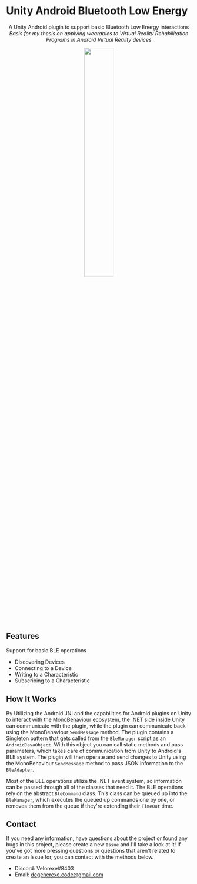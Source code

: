 # Unity Android Bluetooth Low Energy

<p align="center">
    A Unity Android plugin to support basic Bluetooth Low Energy interactions<br>
    <i>Basis for my thesis on applying wearables to Virtual Reality Rehabilitation Programs in Android Virtual Reality devices</i>
</p>

<p align="center">
    <img src="https://i.imgur.com/fL3ybma.png" style="width:40%;">
</p>

## Features
Support for basic BLE operations
* Discovering Devices
* Connecting to a Device
* Writing to a Characteristic
* Subscribing to a Characteristic

## How It Works
By Utilizing the Android JNI and the capabilities for Android plugins on Unity to interact with the MonoBehaviour ecosystem, the .NET side inside Unity can communicate with the plugin, while the plugin can communicate back using the MonoBehaviour `SendMessage` method. The plugin contains a Singleton pattern that gets called from the `BleManager` script as an `AndroidJavaObject`. With this object you can call static methods and pass parameters, which takes care of communication from Unity to Android's BLE system. The plugin will then operate and send changes to Unity using the MonoBehaviour `SendMessage` method to pass JSON information to the `BleAdapter`.

Most of the BLE operations utilize the .NET event system, so information can be passed through all of the classes that need it. The BLE operations rely on the abstract `BleCommand` class. This class can be queued up into the `BleManager`, which executes the queued up commands one by one, or removes them from the queue if they're extending their `TimeOut` time.

## Contact
If you need any information, have questions about the project or found any bugs in this project, please create a new `Issue` and I'll take a look at it! If you've got more pressing questions or questions that aren't related to create an Issue for, you can contact with the methods below.

* Discord: Velorexe#8403
* Email: degenerexe.code@gmail.com